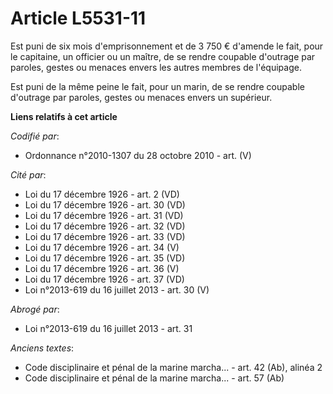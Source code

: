 # Article L5531-11

Est puni de six mois d'emprisonnement et de 3 750 € d'amende le fait, pour le capitaine, un officier ou un maître, de se
rendre coupable d'outrage par paroles, gestes ou menaces envers les autres membres de l'équipage.

Est puni de la même peine le fait, pour un marin, de se rendre coupable d'outrage par paroles, gestes ou menaces envers un
supérieur.

**Liens relatifs à cet article**

_Codifié par_:

  - Ordonnance n°2010-1307 du 28 octobre 2010 - art. (V)

_Cité par_:

  - Loi du 17 décembre 1926 - art. 2 (VD)
  - Loi du 17 décembre 1926 - art. 30 (VD)
  - Loi du 17 décembre 1926 - art. 31 (VD)
  - Loi du 17 décembre 1926 - art. 32 (VD)
  - Loi du 17 décembre 1926 - art. 33 (VD)
  - Loi du 17 décembre 1926 - art. 34 (V)
  - Loi du 17 décembre 1926 - art. 35 (VD)
  - Loi du 17 décembre 1926 - art. 36 (V)
  - Loi du 17 décembre 1926 - art. 37 (VD)
  - Loi n°2013-619 du 16 juillet 2013 - art. 30 (V)

_Abrogé par_:

  - Loi n°2013-619 du 16 juillet 2013 - art. 31

_Anciens textes_:

  - Code disciplinaire et pénal de la marine marcha... - art. 42 (Ab), alinéa 2
  - Code disciplinaire et pénal de la marine marcha... - art. 57 (Ab)
